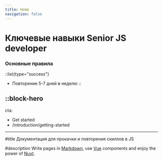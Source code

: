 ```yaml
---
title: Home
navigation: false
---
```


# Ключевые навыки Senior JS developer

### Основные правила

::list{type="success"}
- Повторение 5-7 дней в неделю
::

::block-hero
---
cta:
  - Get started
  - /introduction/getting-started
---

#title
Документация для прокачки и повторения скиллов в JS

#description
Write pages in [Markdown](https://content.nuxtjs.org), use [Vue](https://vuejs.org) components and enjoy the power of [Nuxt](https://nuxt.com).
